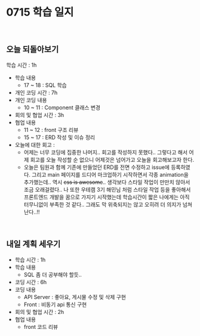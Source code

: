 # 0715 학습 일지

<br>

## 오늘 되돌아보기

학습 시간 : 1h

- 학습 내용
  - 17 ~ 18 : SQL 학습
- 개인 코딩 시간 : 7h
- 개인 코딩 내용
  - 10 ~ 11 : Component 클래스 변경
- 회의 및 협업 시간 : 3h
- 협업 내용
  - 11 ~ 12 : front 구조 리뷰
  - 15 ~ 17 : ERD 작성 및 이슈 정리
- 오늘에 대한 회고 : 
  - 어제는 너무 코딩에 집중한 나머지.. 회고를 작성하지 못했다.. 그렇다고 해서 어제 회고를 오늘 작성할 순 없으니 어제것은 넘어가고 오늘을 회고해보고자 한다.
  - 오늘은 팀원과 함께 기존에 만들었던 ERD를 전면 수정하고 issue에 등록하였다. 그리고 main 페이지를 드디어 마크업하기 시작하면서 각종 animation을 추가했는데.. 역시 ~~css is awesome~~.. 생각보다 스타일 작업이 만만치 않아서 조금 오래걸렸다.. 나 또한 우테캠 3기 해민님 처럼 스타일 작업 등을 좋아해서 프론트엔드 개발을 꿈으로 가지기 시작했는데 학습시간이 짧은 나에게는 아직 터무니없이 부족한 것 같다.. 그래도 막 위축되지는 않고 오히려 더 의지가 넘쳐난다..!!

<br>

## 내일 계획 세우기

- 학습 시간 : 1h
- 학습 내용
  - SQL 좀 더 공부해야 할듯..
- 코딩 시간 : 6h
- 코딩 내용
  - API Server : 좋아요, 게시물 수정 및 삭제 구현
  - Front : 비동기 api 통신 구현
- 회의 및 협업 시간 : 2h
- 협업 내용
  - front 코드 리뷰